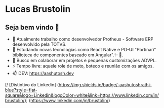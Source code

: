 # Lucas Brustolin  


## Seja bem vindo 👋  


- 🔭  Atualmente trabalho como desenvolvedor Protheus - Software ERP desenvolvido pela TOTVS.
- 📖  Estudando novas tecnologias como React Native e PO-UI "Portinari" biblioteca de componentes baseado em Angular".✨ 🔭.
- 👨‍ Busco em colaborar em projetos e pequenas customizações ADVPL.
- ⚡ Tempo livre: aquele role de moto, boteco e reunião com os amigos.
- 📫 DEV: https://aashutosh.dev

[! [Distintivo do Linkedin] (https://img.shields.io/badge/-aashutoshrathi-blue?style=flat-square&logo=Linkedin&logoColor=white&link=https://www.linkedin.com/in/brustolin/)] (https://www.linkedin.com/in/brustolin/)
